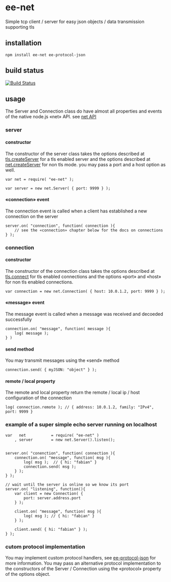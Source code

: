 # ee-net

Simple tcp client / server for easy json objects / data transmission supporting tls

## installation

	npm install ee-net ee-protocol-json


## build status

[![Build Status](https://travis-ci.org/eventEmitter/ee-net.png?branch=master)](https://travis-ci.org/eventEmitter/ee-net)


## usage

The Server and Connection class do have almost all properties and events of the native node.js «net» API. see [net API](http://nodejs.org/docs/latest/api/net.html)

### server

#### constructor

The constructor of the server class takes the options described at [tls.createServer](http://nodejs.org/docs/latest/api/tls.html#tls_tls_createserver_options_secureconnectionlistener) for a tls enabled server and the options described at [net.createServer](http://nodejs.org/docs/latest/api/net.html#net_net_createserver_options_connectionlistener) for non tls mode. you may pass a port and a host option as well.

	var net = require( "ee-net" );

	var server = new net.Server( { port: 9999 } );

#### «connection» event

The connection event is called when a client has established a new connection on the server

	server.on( "connection", function( connection ){
		// see the «connection» chapter below for the docs on connections
	} );


### connection

#### constructor

The constructor of the connection class takes the options described at [tls.connect](http://nodejs.org/docs/latest/api/tls.html#tls_tls_connect_port_host_options_callback) for tls enabled connections and the options «port» and «host» for non tls enabled connections.

	var connection = new net.Connection( { host: 10.0.1.2, port: 9999 } );

#### «message» event

The message event is called when a message was received and decoeded successfully

	connection.on( "message", function( message ){
		log( message );
	} )

#### send method

You may transmit messages using the «send» method

	connection.send( { myJSON: "object" } );

#### remote / local property

The remote and local property return the remote / local ip / host configuration of the connection

	log( connection.remote ); // { address: 10.0.1.2, family: "IPv4", port: 9999 }


### example of a super simple echo server running on localhost

	var   net 			= require( "ee-net" )
		, server 		= new net.Server().listen();


	server.on( "conenction", function( connection ){
		connection.on( "message", function( msg ){
			log( msg );  // { hi: "fabian" }
			connection.send( msg );
		} );
	} );

	// wait until the server is online so we know its port
	server.on( "listening", function(){
		var client = new Connection( { 
			port: server.address.port
		} );

		client.on( "message", function( msg ){
			log( msg ); // { hi: "fabian" }
		} );

		client.send( { hi: "fabian" } );
	} );


### cutom protocol implementation

You may implement custom protocol handlers, see [ee-protocol-json](https://npmjs.org/package/ee-protocol-json) for more information. You may pass an alternative protocol implementation to the constructors of the Server / Connection using the «protocol» property of the options object.